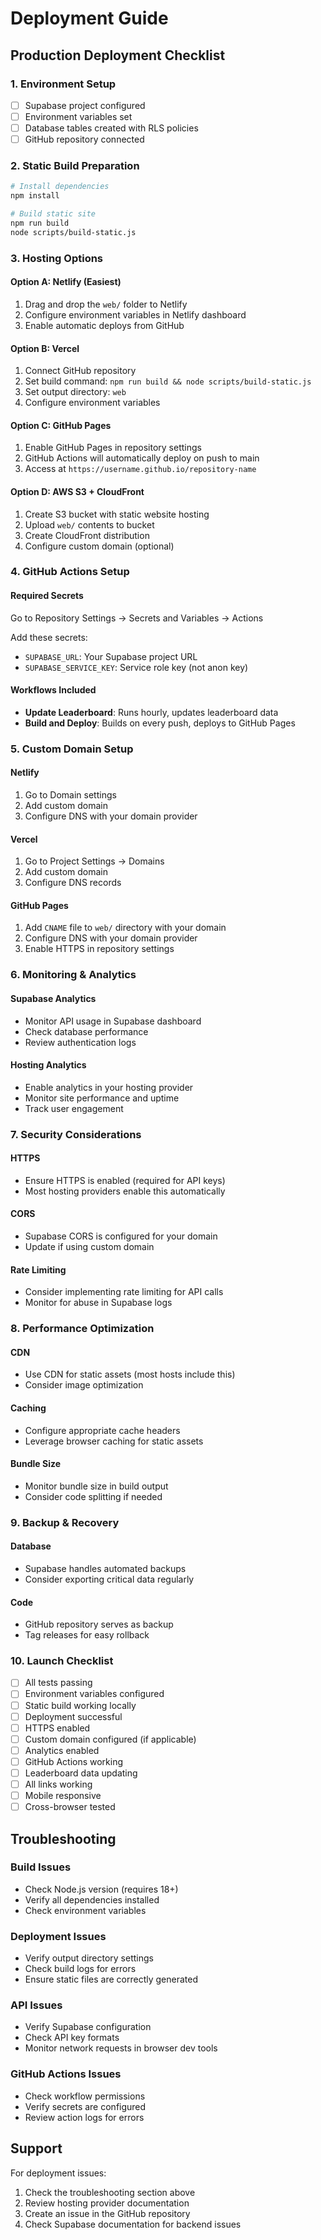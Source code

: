 # Deployment Guide

## Production Deployment Checklist

### 1. Environment Setup
- [ ] Supabase project configured
- [ ] Environment variables set
- [ ] Database tables created with RLS policies
- [ ] GitHub repository connected

### 2. Static Build Preparation
```bash
# Install dependencies
npm install

# Build static site
npm run build
node scripts/build-static.js
```

### 3. Hosting Options

#### Option A: Netlify (Easiest)
1. Drag and drop the `web/` folder to Netlify
2. Configure environment variables in Netlify dashboard
3. Enable automatic deploys from GitHub

#### Option B: Vercel
1. Connect GitHub repository
2. Set build command: `npm run build && node scripts/build-static.js`
3. Set output directory: `web`
4. Configure environment variables

#### Option C: GitHub Pages
1. Enable GitHub Pages in repository settings
2. GitHub Actions will automatically deploy on push to main
3. Access at `https://username.github.io/repository-name`

#### Option D: AWS S3 + CloudFront
1. Create S3 bucket with static website hosting
2. Upload `web/` contents to bucket
3. Create CloudFront distribution
4. Configure custom domain (optional)

### 4. GitHub Actions Setup

#### Required Secrets
Go to Repository Settings → Secrets and Variables → Actions

Add these secrets:
- `SUPABASE_URL`: Your Supabase project URL
- `SUPABASE_SERVICE_KEY`: Service role key (not anon key)

#### Workflows Included
- **Update Leaderboard**: Runs hourly, updates leaderboard data
- **Build and Deploy**: Builds on every push, deploys to GitHub Pages

### 5. Custom Domain Setup

#### Netlify
1. Go to Domain settings
2. Add custom domain
3. Configure DNS with your domain provider

#### Vercel  
1. Go to Project Settings → Domains
2. Add custom domain
3. Configure DNS records

#### GitHub Pages
1. Add `CNAME` file to `web/` directory with your domain
2. Configure DNS with your domain provider
3. Enable HTTPS in repository settings

### 6. Monitoring & Analytics

#### Supabase Analytics
- Monitor API usage in Supabase dashboard
- Check database performance
- Review authentication logs

#### Hosting Analytics
- Enable analytics in your hosting provider
- Monitor site performance and uptime
- Track user engagement

### 7. Security Considerations

#### HTTPS
- Ensure HTTPS is enabled (required for API keys)
- Most hosting providers enable this automatically

#### CORS
- Supabase CORS is configured for your domain
- Update if using custom domain

#### Rate Limiting
- Consider implementing rate limiting for API calls
- Monitor for abuse in Supabase logs

### 8. Performance Optimization

#### CDN
- Use CDN for static assets (most hosts include this)
- Consider image optimization

#### Caching
- Configure appropriate cache headers
- Leverage browser caching for static assets

#### Bundle Size
- Monitor bundle size in build output
- Consider code splitting if needed

### 9. Backup & Recovery

#### Database
- Supabase handles automated backups
- Consider exporting critical data regularly

#### Code
- GitHub repository serves as backup
- Tag releases for easy rollback

### 10. Launch Checklist

- [ ] All tests passing
- [ ] Environment variables configured
- [ ] Static build working locally
- [ ] Deployment successful
- [ ] HTTPS enabled
- [ ] Custom domain configured (if applicable)
- [ ] Analytics enabled
- [ ] GitHub Actions working
- [ ] Leaderboard data updating
- [ ] All links working
- [ ] Mobile responsive
- [ ] Cross-browser tested

## Troubleshooting

### Build Issues
- Check Node.js version (requires 18+)
- Verify all dependencies installed
- Check environment variables

### Deployment Issues
- Verify output directory settings
- Check build logs for errors
- Ensure static files are correctly generated

### API Issues
- Verify Supabase configuration
- Check API key formats
- Monitor network requests in browser dev tools

### GitHub Actions Issues
- Check workflow permissions
- Verify secrets are configured
- Review action logs for errors

## Support

For deployment issues:
1. Check the troubleshooting section above
2. Review hosting provider documentation
3. Create an issue in the GitHub repository
4. Check Supabase documentation for backend issues
